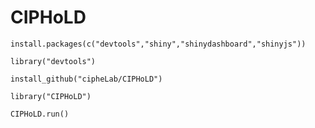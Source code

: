 # CIPHoLD
<code>install.packages(c("devtools","shiny","shinydashboard","shinyjs"))</code>

<code>library("devtools") </code>

<code>install_github("cipheLab/CIPHoLD")</code>

<code>library("CIPHoLD")</code>

<code>CIPHoLD.run()</code>
